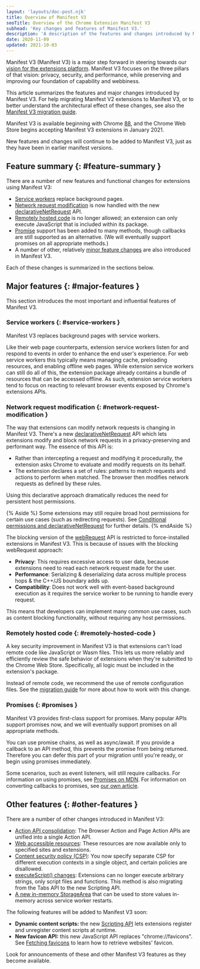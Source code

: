 ```yaml
---
layout: 'layouts/doc-post.njk'
title: Overview of Manifest V3
seoTitle: Overview of the Chrome Extension Manifest V3
subhead: 'Key changes and features of Manifest V3.'
description: 'A description of the features and changes introduced by Manifest V3.'
date: 2020-11-09
updated: 2021-10-03
---
```


Manifest V3 (Manifest V3) is a major step forward in steering towards our
[vision for the extensions platform](/docs/extensions/mv3/intro/platform-vision/).
Manifest V3 focuses on the three pillars of that vision: privacy, security, and
performance, while preserving and improving our foundation of capability and
webbiness.

This article summarizes the features and major changes introduced by Manifest V3. For
help migrating Manifest V2 extensions to Manifest V3, or to better understand the
architectural effect of these changes, see also the [Manifest V3 migration
guide](/docs/extensions/mv3/intro/mv3-migration/).

Manifest V3 is available beginning with Chrome
[88](https://chromiumdash.appspot.com/schedule), and the Chrome Web Store
begins accepting Manifest V3 extensions in January 2021.

New features and changes will continue to be added to Manifest V3, just as they have
been in earlier manifest versions.


## Feature summary {: #feature-summary }

There are a number of new features and functional changes for extensions using Manifest V3:

* [Service workers](#service-workers) replace background pages.
* [Network request modification](#network-request-modification) is now handled with the new [declarativeNetRequest](/docs/extensions/reference/declarativeNetRequest) API.
* [Remotely hosted code](#remotely-hosted-code) is no longer allowed; an extension can only execute JavaScript that is included within its package.
* [Promise](#promises) support has been added to many methods, though callbacks are still supported as an alternative. (We will eventually support promises on all appropriate methods.)
* A number of other, relatively [minor feature changes](#other-features) are also introduced in
  Manifest V3.

Each of these changes is summarized in the sections below.


## Major features {: #major-features }

This section introduces the most important and influential features of Manifest V3.


### Service workers {: #service-workers }

Manifest V3 replaces background pages with service workers.

Like their web page counterparts, extension service workers listen for and
respond to events in order to enhance the end user's experience. For web
service workers this typically means managing cache, preloading resources, and
enabling offline web pages. While extension service workers can still do all of
this, the extension package already contains a bundle of resources that can be
accessed offline. As such, extension service workers tend to focus on reacting
to relevant browser events exposed by Chrome's extensions APIs.


### Network request modification {: #network-request-modification }

The way that extensions can modify network requests is changing in Manifest V3. There's
a new [declarativeNetRequest](/docs/extensions/reference/declarativeNetRequest)
API which lets extensions modify and block network requests in a
privacy-preserving and performant way. The essence of this API is:

*   Rather than intercepting a request and modifying it procedurally, the extension asks Chrome to evaluate and modify requests on its behalf.
*   The extension declares a set of rules: patterns to match requests and actions to perform when matched. The browser then modifies network requests as defined by these rules.

Using this declarative approach dramatically reduces the need for persistent host permissions.

{% Aside %}
Some extensions may still require broad host permissions for certain use cases
(such as redirecting requests). See [Conditional permissions and
declarativeNetRequest](/docs/extensions/mv3/intro/mv3-migration#declarativenetrequest-conditional-perms)
for further details.
{% endAside %}

The blocking version of the
[webRequest](/docs/extensions/reference/webRequest)
API is restricted to force-installed extensions in Manifest V3. This is because of
issues with the blocking webRequest approach:

*   **Privacy**: This requires excessive access to user data, because extensions need to read each network request made for the user.
*   **Performance**: Serializing & deserializing data across multiple process hops & the C++/JS boundary adds up.
*   **Compatibility**: Does not work well with event-based background execution as it requires the service worker to be running to handle every request.

This means that developers can implement many common use cases, such as content
blocking functionality, without requiring any host permissions.


### Remotely hosted code {: #remotely-hosted-code }

A key security improvement in Manifest V3 is that extensions can't load remote code
like JavaScript or Wasm files. This lets us more reliably and efficiently
review the safe behavior of extensions when they're submitted to the Chrome Web
Store. Specifically, all logic must be included in the extension's package.

Instead of remote code, we recommend the use of remote configuration files. See
the [migration guide](/docs/extensions/mv3/intro/mv3-migration#remotely-hosted-code)
for more about how to work with this change.


### Promises {: #promises }

Manifest V3 provides first-class support for promises. Many popular APIs support
promises now, and we will eventually support promises on all appropriate
methods.

You can use promise chains, as well as async/await. If you provide a callback
to an API method, this prevents the promise from being returned. Therefore you
can defer this part of your migration until you're ready, or begin using
promises immediately.

Some scenarios, such as event listeners, will still require callbacks. For
information on using promises, see [Promises on MDN][mdn-promise]. For information on
converting callbacks to promises, see [our own article][doc-promises].


## Other features {: #other-features }

There are a number of other changes introduced in Manifest V3:

* [Action API consolidation](/docs/extensions/mv3/intro/mv3-migration#action-api-unification):
  The Browser Action and Page Action APIs are unified into a single Action API.
* [Web accessible resources](/docs/extensions/mv3/intro/mv3-migration#web-accessible-resources): These resources are now available only to specified sites and extensions.
* [Content security policy (CSP)](/docs/extensions/mv3/intro/mv3-migration#content-security-policy): You now specify separate CSP for different execution contexts in a single object, and certain policies are disallowed.
* [executeScript() changes](/docs/extensions/mv3/intro/mv3-migration#executing-arbitrary-strings): Extensions can no longer execute arbitrary strings, only script files and functions. This method is also migrating from the Tabs API to the new Scripting API.
* [A new in-memory StorageArea][storage-session] that can be used to store values in-memory across service worker restarts.

The following features will be added to Manifest V3 soon:

* **Dynamic content scripts:** the new [Scripting API][doc-scripting] lets extensions register and unregister content scripts at runtime.
* **New favicon API:** this new JavaScript API replaces "chrome://favicons". See [Fetching favicons][doc-favicon] to learn how to retrieve websites' favicon.

Look for announcements of these and other Manifest V3 features as they become available.

[doc-scripting]: /docs/extensions/reference/scripting/
[storage-session]: /docs/extensions/reference/storage/#property-session
[mdn-promise]: https://developer.mozilla.org/docs/Web/JavaScript/Reference/Global_Objects/Promise
[doc-promises]: /docs/extensions/mv3/promises#compare-to-callback
[doc-favicon]: /docs/extensions/mv3/favicon/